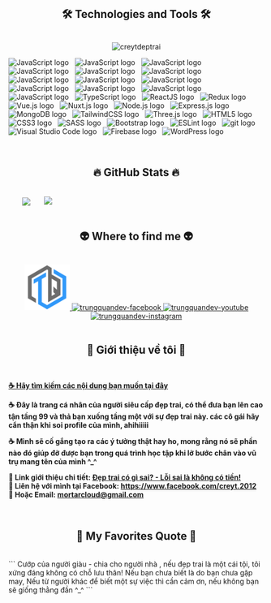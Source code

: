 
<h2 align="center">🛠 Technologies and Tools 🛠</h2>
<br>
<div align="center">
  <center><img src="https://scontent-hkg4-1.xx.fbcdn.net/v/t39.30808-6/296113952_597695778530500_1212113959891090449_n.jpg?_nc_cat=108&ccb=1-7&_nc_sid=09cbfe&_nc_ohc=gdUD3F9vC6UAX-yZKEz&_nc_ht=scontent-hkg4-1.xx&oh=00_AfDACJP2Fw_Kj8LueNR9C7sJbEG-sdQBi-nTj9ig5RZLaw&oe=64EE5631" alt="creytdeptrai"height="250"/></center>
</div><!-- https://simpleicons.org/ -->

<img src="https://img.shields.io/badge/php-282C34?logo=php&logoColor=F7DF1E" alt="JavaScript logo" title="JavaScript" height="25" /></span>
&nbsp;
<img src="https://img.shields.io/badge/kotlin-282C34?logo=kotlin&logoColor=F7DF1E" alt="JavaScript logo" title="JavaScript" height="25" /></span>
&nbsp;
<img src="https://img.shields.io/badge/java-282C34?logo=java&logoColor=F7DF1E" alt="JavaScript logo" title="JavaScript" height="25" /></span>
&nbsp;
<img src="https://img.shields.io/badge/dart-282C34?logo=dart&logoColor=F7DF1E" alt="JavaScript logo" title="JavaScript" height="25" /></span>
&nbsp;
<img src="https://img.shields.io/badge/socialnetwork-282C34?logo=socialnetwork&logoColor=F7DF1E" alt="JavaScript logo" title="JavaScript" height="25" /></span>
&nbsp;
<img src="https://img.shields.io/badge/cubase-282C34?logo=Cubase&logoColor=F7DF1E" alt="JavaScript logo" title="JavaScript" height="25" /></span>
&nbsp;
<img src="https://img.shields.io/badge/c-282C34?logo=c&logoColor=F7DF1E" alt="JavaScript logo" title="JavaScript" height="25" /></span>
&nbsp;
<img src="https://img.shields.io/badge/androidstudio-282C34?logo=androidstudio&logoColor=F7DF1E" alt="JavaScript logo" title="JavaScript" height="25" /></span>
&nbsp;
<img src="https://img.shields.io/badge/photoshop-282C34?logo=photoshop&logoColor=F7DF1E" alt="JavaScript logo" title="JavaScript" height="25" /></span>
&nbsp;
<img src="https://img.shields.io/badge/python-282C34?logo=python&logoColor=F7DF1E" alt="JavaScript logo" title="JavaScript" height="25" /></span>
&nbsp;
<img src="https://img.shields.io/badge/flutter-282C34?logo=flutter&logoColor=F7DF1E" alt="JavaScript logo" title="JavaScript" height="25" /></span>
&nbsp;
<img src="https://img.shields.io/badge/Shell-282C34?logo=shell&logoColor=F7DF1E" alt="JavaScript logo" title="JavaScript" height="25" /></span>
&nbsp;
<span><img src="https://img.shields.io/badge/JavaScript-282C34?logo=javascript&logoColor=F7DF1E" alt="JavaScript logo" title="JavaScript" height="25" /></span>
&nbsp;
<span><img src="https://img.shields.io/badge/TypeScript-282C34?logo=typescript&logoColor=3178C6" alt="TypeScript logo" title="TypeScript" height="25" /></span>
&nbsp;
<span><img src="https://img.shields.io/badge/ReactJS-282C34?logo=react&logoColor=61DAFB" alt="ReactJS logo" title="ReactJS" height="25" /></span>
&nbsp;
<span><img src="https://img.shields.io/badge/Redux-282C34?logo=redux&logoColor=764ABC" alt="Redux logo" title="Redux" height="25" /></span>
&nbsp;
<span><img src="https://img.shields.io/badge/Vue.js-282C34?logo=vue.js&logoColor=4FC08D" alt="Vue.js logo" title="Vue.js" height="25" /></span>
&nbsp;
<span><img src="https://img.shields.io/badge/Nuxt.js-282C34?logo=nuxt.js&logoColor=4FC08D" alt="Nuxt.js logo" title="Nuxt.js" height="25" /></span>
&nbsp;
<span><img src="https://img.shields.io/badge/Node.js-282C34?logo=node.js&logoColor=00F200" alt="Node.js logo" title="Node.js" height="25" /></span>
&nbsp;
<span><img src="https://img.shields.io/badge/Express-282C34?logo=express&logoColor=FFFFFF" alt="Express.js logo" title="Express.js" height="25" /></span>
&nbsp;
<span><img src="https://img.shields.io/badge/MongoDB-282C34?logo=mongodb&logoColor=47A248" alt="MongoDB logo" title="MongoDB" height="25" /></span>
&nbsp;
<span><img src="https://img.shields.io/badge/Tailwind%20CSS-282C34?logo=tailwind-css&logoColor=38B2AC" alt="TailwindCSS logo" title="TailwindCSS" height="25" /></span>
&nbsp;
<span><img src="https://img.shields.io/badge/Three.js-282C34?logo=three.js&logoColor=FFFFFF" alt="Three.js logo" title="Three.js" height="25" /></span>
&nbsp;
<span><img src="https://img.shields.io/badge/HTML5-282C34?logo=html5&logoColor=E34F26" alt="HTML5 logo" title="HTML5" height="25" /></span>
&nbsp;
<span><img src="https://img.shields.io/badge/CSS3-282C34?logo=css3&logoColor=1572B6" alt="CSS3 logo" title="CSS3" height="25" /></span>
&nbsp;
<span><img src="https://img.shields.io/badge/Sass-282C34?logo=sass&logoColor=CC6699" alt="SASS logo" title="SASS" height="25" /></span>
&nbsp;
<span><img src="https://img.shields.io/badge/Bootstrap-282C34?logo=bootstrap&logoColor=7952B3" alt="Bootstrap logo" title="Bootstrap" height="25" /></span>
&nbsp;
<span><img src="https://img.shields.io/badge/ESLint-282C34?logo=eslint&logoColor=4B32C3" alt="ESLint logo" title="ESLint" height="25" /></span>
&nbsp;
<span><img src="https://img.shields.io/badge/git-282C34?logo=git&logoColor=F05032" alt="git logo" title="git" height="25" /></span>
&nbsp;
<span><img src="https://img.shields.io/badge/VS%20Code-282C34?logo=visual-studio-code&logoColor=007ACC" alt="Visual Studio Code logo" title="Visual Studio Code" height="25" /></span>
&nbsp;
<span><img src="https://img.shields.io/badge/Firebase-282C34?logo=firebase&logoColor=FFCA28" alt="Firebase logo" title="Firebase" height="25" /></span>
&nbsp;
<span><img src="https://img.shields.io/badge/WordPress-282C34?logo=wordPress&logoColor=21759B" alt="WordPress logo" title="WordPress" height="25" /></span>
&nbsp;

<br>
<h2 align="center">🔥 GitHub Stats 🔥</h2>
<br>
<div align=center>
  <a href="#" title="Creytdeptrai">
    <img width="315" align="center" src="https://github-readme-stats.vercel.app/api/top-langs/?username=creyt2012&hide=c%23,powershell,Mathematica,Ruby,Objective-C,Objective-C%2b%2b,Cuda&title_color=61dafb&text_color=ffffff&icon_color=61dafb&bg_color=20232a&langs_count=8&layout=compact&border_color=61dafb&hide_border=true" />
  </a>
  <a href="#" title="Creytdeptrai">
    <img align="right" width="434" src="https://github-readme-stats.vercel.app/api?username=creyt2012&show_icons=true&theme=react&border_color=61dafb&hide_border=true" />
  </a>
</div>

<br>
<h2 align="center">👽 Where to find me 👽</h2>
<br>
<!-- https://icons8.com -->
<div align="center">
  <a href="https://mortarltd.com" target="blank">
    <img width="90" height="90" src="images/logo-trungquandev-transparent-bg-192x192.png" alt="trungquandev-blog" />
  </a>
  <a href="https://facebook.com/creyt.2012" target="blank">
    <img src="https://img.icons8.com/bubbles/100/000000/facebook-new.png" alt="trungquandev-facebook" />
  </a>
  <a href="https://www.youtube.com/" target="blank">
    <img src="https://img.icons8.com/bubbles/100/000000/youtube-squared.png" alt="trungquandev-youtube" />
  </a>
  <a href="https://instagram.com/creytdeptrai" target="blank">
    <img src="https://img.icons8.com/bubbles/100/000000/instagram.png" alt="trungquandev-instagram" />
  </a>
</div>

<br>

<h2 align="center">📖 Giới thiệu về tôi 📖</h2>
<br>
<p>
  <a href="https://youtu.be/" target="_blank">
    <strong>☕ Hãy tìm kiếm các nội dung bạn muốn tại đây</strong>
  </a>
</p>
<p><strong>☕ Đây là trang cá nhân của người siêu cấp đẹp trai, có thể đưa bạn lên cao tận tầng 99 và thả bạn xuống tầng một với sự đẹp trai này. các cô gái hãy cẩn thận khi soi profile của mình, ahihiiiii</strong></p>
<p><strong>☕ Mình sẽ cố gắng tạo ra các ý tưởng thật hay ho, mong rằng nó sẽ phần nào đó giúp đỡ được bạn trong quá trình học tập khi lỡ bước chân vào vũ trụ mang tên của mình ^_^</strong></p>
<p>
  <strong>🔗 Link giới thiệu chi tiết: <a href="https://github.com/creyt2012" target="_blank">Đẹp trai có gì sai? - Lỗi sai là không có tiền!</a></strong>
  <br>
  <strong>🔗 Liên hệ với mình tại Facebook: <a href="https://www.facebook.com/creyt.2012" target="_blank">https://www.facebook.com/creyt.2012</a></strong>
  <br>
  <strong>📧 Hoặc Email: <a href="mailto:mortarcloud@gmail.com" target="_top">mortarcloud@gmail.com</a></strong>
</p>

</a>

<br>
<h2 align="center">📑 My Favorites Quote 📑</h2>
<br>
```
Cướp của người giàu - chia cho người nhà , nếu đẹp trai là một cái tội, tôi xứng đáng không có chỗ lưu thân!
Nếu bạn chưa biết là do bạn chưa gặp may, Nếu từ người khác để biết một sự việc thì cần cảm ơn, nếu không bạn sẽ giống thằng đần ^_^
```
